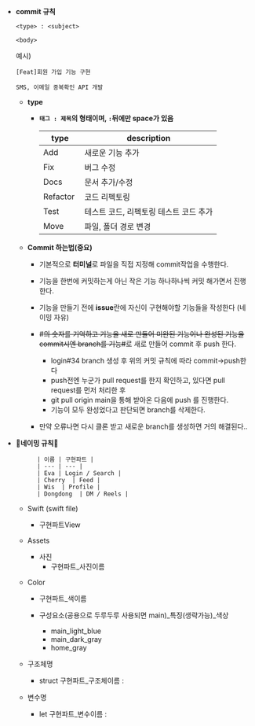 - **commit 규칙**
    
    ```
    <type> : <subject>
    
    <body>
    ```
    
    예시)
    
    ```
    [Feat]회원 가입 기능 구현
    
    SMS, 이메일 중복확인 API 개발
    ```
    
    - **type**
        - **`태그 : 제목`의 형태이며, `:`뒤에만 space가 있음**
            
            
            | type | description |
            | --- | --- |
            | Add | 새로운 기능 추가 |
            | Fix  | 버그 수정 |
            | Docs  | 문서 추가/수정 |
            | Refactor  | 코드 리펙토링 |
            | Test  | 테스트 코드, 리펙토링 테스트 코드 추가 |
            | Move | 파일, 폴더 경로 변경 |

        

  
    - **Commit 하는법(중요)**
        - 기본적으로 **터미널**로 파일을 직접 지정해 commit작업을 수행한다.
        - 기능을 한번에 커밋하는게 아닌 작은 기능 하나하나씩 커밋 해가면서 진행한다.
        - 기능을 만들기 전에 **issue**란에 자신이 구현해야할 기능들을 작성한다 (네이밍 자유)

            
        - #~~의 숫자를 기억하고 기능을 새로 만들어 미완된 기능이나 완성된 기능을 commit시엔 branch를 기능#~~로 새로 만들어 commit 후 push 한다.
            - login#34 branch 생성 후 위의 커밋 규칙에 따라 commit→push한다
            - push전엔 누군가 pull request를 한지 확인하고, 있다면 pull request를 먼저 처리한 후
            - git pull origin main을 통해 받아온 다음에 push 를 진행한다.
            - 기능이 모두 완성었다고 판단되면 branch를 삭제한다.
        - 만약 오류나면 다시 클론 받고 새로운 branch를 생성하면 거의 해결된다..


- **🌸네이밍 규칙🌸**

            | 이름 | 구현파트 |
            | --- | --- |
            | Eva | Login / Search |
            | Cherry  | Feed |
            | Wis  | Profile |
            | Dongdong  | DM / Reels |


    - Swift (swift file)
        - 구현파트View
  
    - Assets
        - 사진
            - 구현파트_사진이름
              
    - Color
        - 구현파트_색이름

        - 구성요소(공용으로 두루두루 사용되면 main)_특징(생략가능)_색상
            - main_light_blue
            - main_dark_gray
            - home_gray

    - 구조체명
        - struct 구현파트_구조체이름 :     

    - 변수명
        - let 구현파트_변수이름 :     



